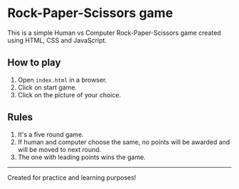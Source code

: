 # Rock-Paper-Scissors game

This is a simple Human vs Computer Rock-Paper-Scissors game created using HTML, CSS and JavaScript.

## How to play
1. Open `index.html` in a browser.
2. Click on start game.
3. Click on the picture of your choice.

## Rules
1. It's a five round game.
2. If human and computer choose the same, no points will be awarded and will be moved to next round.
3. The one with leading points wins the game.

---

Created for practice and learning purposes!

